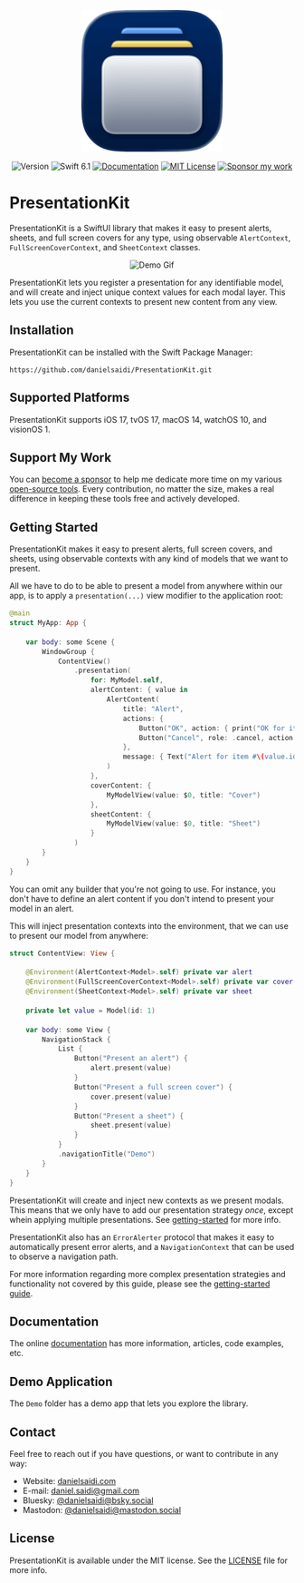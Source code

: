 <p align="center">
    <img src="Resources/Icon-Badge.png" alt="Project Icon" width="250" />
</p>

<p align="center">
    <img src="https://img.shields.io/github/v/release/danielsaidi/PresentationKit?color=%2300550&sort=semver" alt="Version" />
    <img src="https://img.shields.io/badge/swift-6.1-orange.svg" alt="Swift 6.1" />
    <a href="https://danielsaidi.github.io/PresentationKit"><img src="https://img.shields.io/badge/documentation-web-blue.svg" alt="Documentation" /></a>
    <a href="https://github.com/danielsaidi/PresentationKit/blob/master/LICENSE"><img src="https://img.shields.io/github/license/danielsaidi/PresentationKit" alt="MIT License" /></a>
    <a href="https://github.com/sponsors/danielsaidi"><img src="https://img.shields.io/badge/sponsor-GitHub-red.svg" alt="Sponsor my work" /></a>
</p>


# PresentationKit

PresentationKit is a SwiftUI library that makes it easy to present alerts, sheets, and full screen covers for any type, using observable ``AlertContext``, ``FullScreenCoverContext``, and ``SheetContext`` classes.

<p align="center">
    <img src="https://github.com/danielsaidi/PresentationKit/releases/download/0.1.0/PresentationKit-Demo.gif" alt="Demo Gif" width="300" />
</p>

PresentationKit lets you register a presentation for any identifiable model, and will create and inject unique context values for each modal layer. This lets you use the current contexts to present new content from any view.



## Installation

PresentationKit can be installed with the Swift Package Manager:

```
https://github.com/danielsaidi/PresentationKit.git
```



## Supported Platforms

PresentationKit supports iOS 17, tvOS 17, macOS 14, watchOS 10, and visionOS 1.



## Support My Work

You can [become a sponsor][Sponsors] to help me dedicate more time on my various [open-source tools][OpenSource]. Every contribution, no matter the size, makes a real difference in keeping these tools free and actively developed.



## Getting Started

PresentationKit makes it easy to present alerts, full screen covers, and sheets, using observable contexts with any kind of models that we want to present.

All we have to do to be able to present a model from anywhere within our app, is to apply a ``presentation(...)`` view modifier to the application root:

```swift
@main
struct MyApp: App {

    var body: some Scene {
        WindowGroup {
            ContentView()
                .presentation(
                    for: MyModel.self,
                    alertContent: { value in
                        AlertContent(
                            title: "Alert",
                            actions: {
                                Button("OK", action: { print("OK for item #\(value.id)") })
                                Button("Cancel", role: .cancel, action: {})
                            },
                            message: { Text("Alert for item #\(value.id)") }
                        )
                    },
                    coverContent: { 
                        MyModelView(value: $0, title: "Cover") 
                    },
                    sheetContent: { 
                        MyModelView(value: $0, title: "Sheet")
                    }
                )
        }
    }
}
```

You can omit any builder that you're not going to use. For instance, you don't have to define an alert content if you don't intend to present your model in an alert.

This will inject presentation contexts into the environment, that we can use to present our model from anywhere:

```swift
struct ContentView: View {

    @Environment(AlertContext<Model>.self) private var alert
    @Environment(FullScreenCoverContext<Model>.self) private var cover
    @Environment(SheetContext<Model>.self) private var sheet

    private let value = Model(id: 1)

    var body: some View {
        NavigationStack {
            List {
                Button("Present an alert") {
                    alert.present(value)
                }
                Button("Present a full screen cover") {
                    cover.present(value)
                }
                Button("Present a sheet") {
                    sheet.present(value)
                }
            }
            .navigationTitle("Demo")
        }
    }
}
```

PresentationKit will create and inject new contexts as we present modals. This means that we only have to add our presentation strategy *once*, except whein applying multiple presentations. See [getting-started][Getting-Started] for more info.

PresentationKit also has an ``ErrorAlerter`` protocol that makes it easy to automatically present error alerts, and a ``NavigationContext`` that can be used to observe a navigation path. 

For more information regarding more complex presentation strategies and functionality not covered by this guide, please see the [getting-started guide][Getting-Started].



## Documentation

The online [documentation][Documentation] has more information, articles, code examples, etc.



## Demo Application

The `Demo` folder has a demo app that lets you explore the library.



## Contact

Feel free to reach out if you have questions, or want to contribute in any way:

* Website: [danielsaidi.com][Website]
* E-mail: [daniel.saidi@gmail.com][Email]
* Bluesky: [@danielsaidi@bsky.social][Bluesky]
* Mastodon: [@danielsaidi@mastodon.social][Mastodon]



## License

PresentationKit is available under the MIT license. See the [LICENSE][License] file for more info.



[Email]: mailto:daniel.saidi@gmail.com
[Website]: https://danielsaidi.com
[GitHub]: https://github.com/danielsaidi
[OpenSource]: https://danielsaidi.com/opensource
[Sponsors]: https://github.com/sponsors/danielsaidi

[Bluesky]: https://bsky.app/profile/danielsaidi.bsky.social
[Mastodon]: https://mastodon.social/@danielsaidi
[Twitter]: https://twitter.com/danielsaidi

[Documentation]: https://danielsaidi.github.io/PresentationKit
[Getting-Started]: https://danielsaidi.github.io/PresentationKit/documentation/presentationkit/getting-started
[License]: https://github.com/danielsaidi/presentationkit/blob/master/LICENSE

